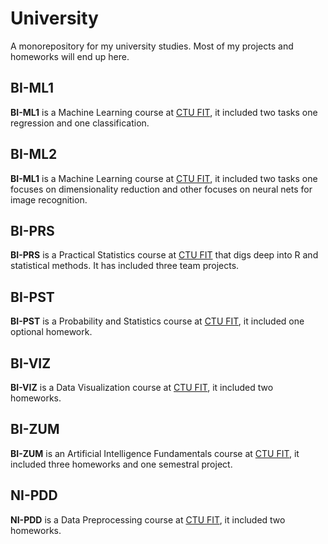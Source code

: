 # University

A monorepository for my university studies. Most of my projects and homeworks will end up here.

## BI-ML1

**BI-ML1** is a Machine Learning course at [CTU FIT](https://fit.cvut.cz/en), it included two tasks one regression and one classification.

## BI-ML2

**BI-ML1** is a Machine Learning course at [CTU FIT](https://fit.cvut.cz/en), it included two tasks one focuses on dimensionality reduction and other focuses on neural nets for image recognition.

## BI-PRS

**BI-PRS** is a Practical Statistics course at [CTU FIT](https://fit.cvut.cz/en) that digs deep into R and statistical methods. It has included three team projects.

## BI-PST

**BI-PST** is a Probability and Statistics course at [CTU FIT](https://fit.cvut.cz/en), it included one optional homework.

## BI-VIZ

**BI-VIZ** is a Data Visualization course at [CTU FIT](https://fit.cvut.cz/en), it included two homeworks.

## BI-ZUM

**BI-ZUM** is an Artificial Intelligence Fundamentals course at [CTU FIT](https://fit.cvut.cz/en), it included three homeworks and one semestral project.

## NI-PDD

**NI-PDD** is a Data Preprocessing course at [CTU FIT](https://fit.cvut.cz/en), it included two homeworks.
